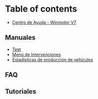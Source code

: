 # Table of contents

* [Centro de Ayuda - Winmotor V7](README.md)

## Manuales

* [Test](manuales/menu-de-intervenciones-1.md)
* [Menú de Intervenciones](manuales/menu-de-intervenciones.md)
* [Estadísticas de producción de vehículos](manuales/estadisticas-de-produccion-de-vehiculos.md)

## FAQ

## Tutoriales

